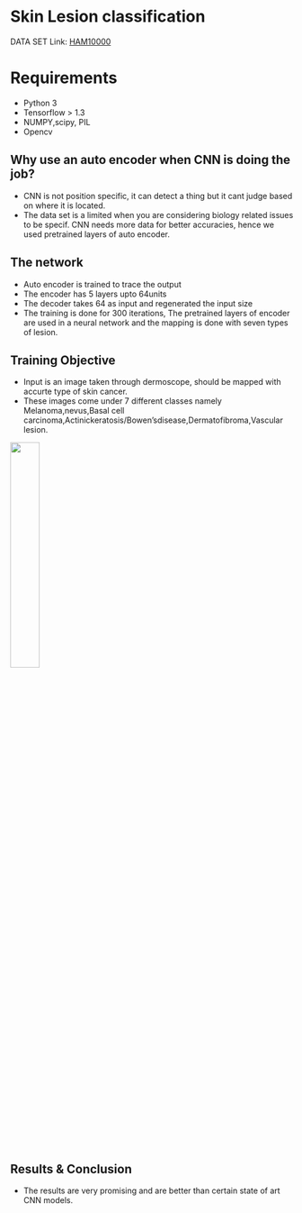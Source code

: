 # Skin Lesion classification

DATA SET Link: [HAM10000](https://dataverse.harvard.edu/dataset.xhtml?persistentId=doi:10.7910/DVN/DBW86T)

# Requirements
* Python 3
* Tensorflow > 1.3
* NUMPY,scipy, PIL
* Opencv

## Why use an auto encoder when CNN is doing the job?

  * CNN is not position specific, it can detect a thing but it cant judge based on where it is located.
  * The data set is a limited when you are considering biology related issues to be specif. CNN needs more data for better accuracies, hence we used pretrained layers of auto encoder.

## The network
  * Auto encoder is trained to trace the output
  * The encoder has 5 layers upto 64units
  * The decoder takes 64 as input and regenerated the input size
  * The training is done for 300 iterations, The pretrained layers of encoder are used in a neural network and the mapping is done with seven types of lesion.
  

## Training Objective
  * Input is an image taken through dermoscope, should be mapped with accurte type of skin cancer.
  * These images come under 7 different classes namely Melanoma,nevus,Basal cell carcinoma,Actinickeratosis/Bowen’sdisease,Dermatofibroma,Vascular lesion.
  <div class="PIE_CHART">
  <img src="" width="32%" style="margin-right:1px;">
</div>

## Results & Conclusion
  * The results are very promising and are better than certain state of art CNN models.
